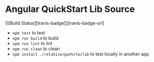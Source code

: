# Angular QuickStart Lib Source
[![Build Status][travis-badge]][travis-badge-url]

- `npm test` to test 
- `npm run build` to build 
- `npm run lint` to lint 
- `npm run clean` to clean
- `npm install ./relative/path/to/lib` to test locally in another app
